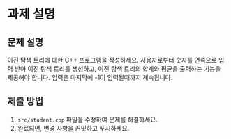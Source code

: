 # 과제 설명

## 문제 설명
이진 탐색 트리에 대한 C++ 프로그램을 작성하세요. 사용자로부터 숫자를 연속으로 입력 받아 이진 탐색 트리를 생성하고, 이진 탐색 트리의 합계와 평균을 출력하는 기능을 제공해야 합니다. 입력은 마지막에 -1이 입력될때까지 계속됩니다.

## 제출 방법
1. `src/student.cpp` 파일을 수정하여 문제를 해결하세요.
2. 완료되면, 변경 사항을 커밋하고 푸시하세요.
